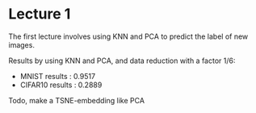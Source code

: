 # Lecture 1

The first lecture involves using KNN and PCA to predict the label of new images.

Results by using KNN and PCA, and data reduction with a factor 1/6:
- MNIST results : 0.9517
- CIFAR10 results : 0.2889

Todo, make a TSNE-embedding like PCA

